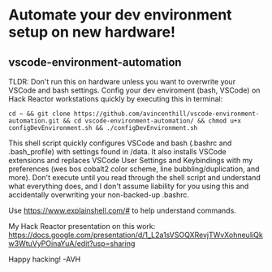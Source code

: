 # Automate your dev environment setup on new hardware!
## vscode-environment-automation

TLDR: Don't run this on hardware unless you want to overwrite your VSCode and bash settings. Config your dev enviroment (bash, VSCode) on Hack Reactor workstations quickly by executing this in terminal:

```cd ~ && git clone https://github.com/avincenthill/vscode-environment-automation.git && cd vscode-environment-automation/ && chmod u+x configDevEnvironment.sh && ./configDevEnvironment.sh```

This shell script quickly configures VSCode and bash (.bashrc and .bash_profile) with settings found in /data. It also installs VSCode extensions and replaces VSCode User Settings and Keybindings with my preferences (wes bos cobalt2 color scheme, line bubbling/duplication, and more). Don't execute until you read through the shell script and understand what everything does, and I don't assume liability for you using this and accidentally overwriting your non-backed-up .bashrc.

Use https://www.explainshell.com/# to help understand commands.

My Hack Reactor presentation on this work: https://docs.google.com/presentation/d/1_L2a1sVSOQXRevjTWvXohneuIiQkw3WtuVyPOinaYuA/edit?usp=sharing

Happy hacking! -AVH
